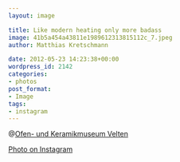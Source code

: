 ```yaml
---
layout: image

title: Like modern heating only more badass
image: 41b5a454a43811e1989612313815112c_7.jpeg
author: Matthias Kretschmann

date: 2012-05-23 14:23:38+00:00
wordpress_id: 2142
categories:
- photos
post_format:
- Image
tags:
- instagram
---
```


@[Ofen- und Keramikmuseum Velten](http://www.ofenmuseum-velten.de/)

[Photo on Instagram](http://instagr.am/p/K8DEVyNSnP/)
